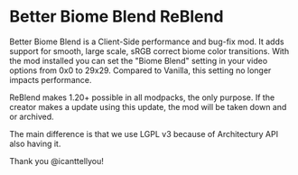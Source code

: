 # Better Biome Blend ReBlend

Better Biome Blend is a Client-Side performance and bug-fix mod. It adds support for smooth, large scale, sRGB correct biome color transitions. With the mod installed you can set the "Biome Blend" setting in your video options from 0x0 to 29x29. Compared to Vanilla, this setting no longer impacts performance.

ReBlend makes 1.20+ possible in all modpacks, the only purpose.
If the creator makes a update using this update, the mod will be taken down and or archived.

The main difference is that we use LGPL v3 because of Architectury API also having it.

Thank you @icanttellyou! 
